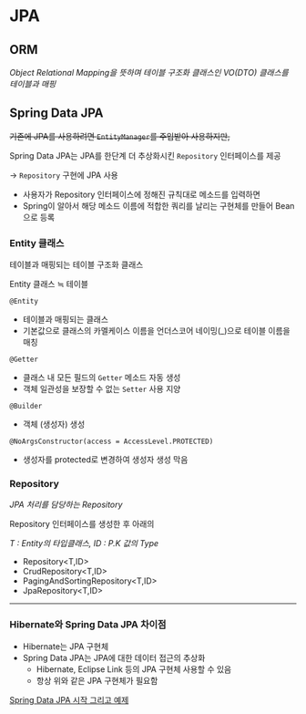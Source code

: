 # JPA

## ORM

*Object Relational Mapping을 뜻하며 테이블 구조화 클래스인 VO(DTO) 클래스를 테이블과 매핑*

## Spring Data JPA

~~기존에 JPA를 사용하려면 `EntityManager`를 주입받아 사용하지만,~~

Spring Data JPA는 JPA를 한단계 더 추상화시킨 `Repository` 인터페이스를 제공

→ `Repository` 구현에 JPA 사용

- 사용자가 Repository 인터페이스에 정해진 규칙대로 메소드를 입력하면
- Spring이 알아서 해당 메소드 이름에 적합한 쿼리를 날리는 구현체를 만들어 Bean으로 등록

### Entity 클래스

테이블과 매핑되는 테이블 구조화 클래스

Entity 클래스 $≒$ 테이블

`@Entity`

- 테이블과 매핑되는 클래스
- 기본값으로 클래스의 카멜케이스 이름을 언더스코어 네이밍(_)으로 테이블 이름을 매칭

`@Getter`

- 클래스 내 모든 필드의 `Getter` 메소드 자동 생성
- 객체 일관성을 보장할 수 없는 `Setter` 사용 지양

`@Builder`

- 객체 (생성자) 생성

`@NoArgsConstructor(access = AccessLevel.PROTECTED)`

- 생성자를 protected로 변경하여 생성자 생성 막음

### Repository

*JPA 처리를 담당하는 Repository* 

Repository 인터페이스를 생성한 후 아래의 

*T : Entity의 타입클래스, ID : P.K 값의 Type*

- Repository<T,ID>
- CrudRepository<T,ID>
- PagingAndSortingRepository<T,ID>
- JpaRepository<T,ID>

---

### Hibernate와 Spring Data JPA 차이점

- Hibernate는 JPA 구현체
- Spring Data JPA는 JPA에 대한 데이터 접근의 추상화
    - Hibernate, Eclipse Link 등의 JPA 구현체 사용할 수 있음
    - 항상 위와 같은 JPA 구현체가 필요함
    

[Spring Data JPA 시작 그리고 예제](https://jessyt.tistory.com/9)